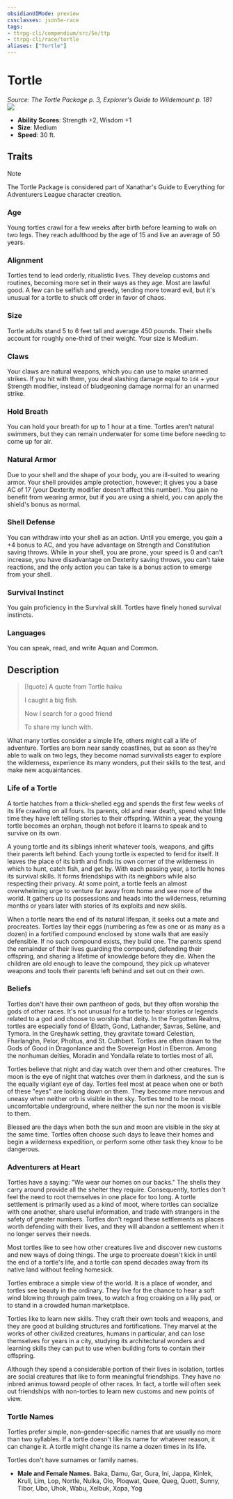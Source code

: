 ```yaml
---
obsidianUIMode: preview
cssclasses: json5e-race
tags:
- ttrpg-cli/compendium/src/5e/ttp
- ttrpg-cli/race/tortle
aliases: ["Tortle"]
---
```

# Tortle
*Source: The Tortle Package p. 3, Explorer's Guide to Wildemount p. 181*  
![](races/TTP/Tortle.webp#right)  

- **Ability Scores**: Strength +2, Wisdom +1
- **Size**: Medium
- **Speed**: 30 ft.

## Traits

> [!note]
> The Tortle Package is considered part of Xanathar's Guide to Everything for Adventurers League character creation.

### Age

Young tortles crawl for a few weeks after birth before learning to walk on two legs. They reach adulthood by the age of 15 and live an average of 50 years.

### Alignment

Tortles tend to lead orderly, ritualistic lives. They develop customs and routines, becoming more set in their ways as they age. Most are lawful good. A few can be selfish and greedy, tending more toward evil, but it's unusual for a tortle to shuck off order in favor of chaos.

### Size

Tortle adults stand 5 to 6 feet tall and average 450 pounds. Their shells account for roughly one-third of their weight. Your size is Medium.

### Claws

Your claws are natural weapons, which you can use to make unarmed strikes. If you hit with them, you deal slashing damage equal to `1d4` + your Strength modifier, instead of bludgeoning damage normal for an unarmed strike.

### Hold Breath

You can hold your breath for up to 1 hour at a time. Tortles aren't natural swimmers, but they can remain underwater for some time before needing to come up for air.

### Natural Armor

Due to your shell and the shape of your body, you are ill-suited to wearing armor. Your shell provides ample protection, however; it gives you a base AC of 17 (your Dexterity modifier doesn't affect this number). You gain no benefit from wearing armor, but if you are using a shield, you can apply the shield's bonus as normal.

### Shell Defense

You can withdraw into your shell as an action. Until you emerge, you gain a +4 bonus to AC, and you have advantage on Strength and Constitution saving throws. While in your shell, you are prone, your speed is 0 and can't increase, you have disadvantage on Dexterity saving throws, you can't take reactions, and the only action you can take is a bonus action to emerge from your shell.

### Survival Instinct

You gain proficiency in the Survival skill. Tortles have finely honed survival instincts.

### Languages

You can speak, read, and write Aquan and Common.

## Description

> [!quote] A quote from Tortle haiku  
> 
> I caught a big fish.
> 
> Now I search for a good friend
> 
> To share my lunch with.

What many tortles consider a simple life, others might call a life of adventure. Tortles are born near sandy coastlines, but as soon as they're able to walk on two legs, they become nomad survivalists eager to explore the wilderness, experience its many wonders, put their skills to the test, and make new acquaintances.

### Life of a Tortle

A tortle hatches from a thick-shelled egg and spends the first few weeks of its life crawling on all fours. Its parents, old and near death, spend what little time they have left telling stories to their offspring. Within a year, the young tortle becomes an orphan, though not before it learns to speak and to survive on its own.

A young tortle and its siblings inherit whatever tools, weapons, and gifts their parents left behind. Each young tortle is expected to fend for itself. It leaves the place of its birth and finds its own corner of the wilderness in which to hunt, catch fish, and get by. With each passing year, a tortle hones its survival skills. It forms friendships with its neighbors while also respecting their privacy. At some point, a tortle feels an almost overwhelming urge to venture far away from home and see more of the world. It gathers up its possessions and heads into the wilderness, returning months or years later with stories of its exploits and new skills.

When a tortle nears the end of its natural lifespan, it seeks out a mate and procreates. Tortles lay their eggs (numbering as few as one or as many as a dozen) in a fortified compound enclosed by stone walls that are easily defensible. If no such compound exists, they build one. The parents spend the remainder of their lives guarding the compound, defending their offspring, and sharing a lifetime of knowledge before they die. When the children are old enough to leave the compound, they pick up whatever weapons and tools their parents left behind and set out on their own.

### Beliefs

Tortles don't have their own pantheon of gods, but they often worship the gods of other races. It's not unusual for a tortle to hear stories or legends related to a god and choose to worship that deity. In the Forgotten Realms, tortles are especially fond of Eldath, Gond, Lathander, Savras, Selûne, and Tymora. In the Greyhawk setting, they gravitate toward Celestian, Fharlanghn, Pelor, Pholtus, and St. Cuthbert. Tortles are often drawn to the Gods of Good in Dragonlance and the Sovereign Host in Eberron. Among the nonhuman deities, Moradin and Yondalla relate to tortles most of all.

Tortles believe that night and day watch over them and other creatures. The moon is the eye of night that watches over them in darkness, and the sun is the equally vigilant eye of day. Tortles feel most at peace when one or both of these "eyes" are looking down on them. They become more nervous and uneasy when neither orb is visible in the sky. Tortles tend to be most uncomfortable underground, where neither the sun nor the moon is visible to them.

Blessed are the days when both the sun and moon are visible in the sky at the same time. Tortles often choose such days to leave their homes and begin a wilderness expedition, or perform some other task they know to be dangerous.

### Adventurers at Heart

Tortles have a saying: "We wear our homes on our backs." The shells they carry around provide all the shelter they require. Consequently, tortles don't feel the need to root themselves in one place for too long. A tortle settlement is primarily used as a kind of moot, where tortles can socialize with one another, share useful information, and trade with strangers in the safety of greater numbers. Tortles don't regard these settlements as places worth defending with their lives, and they will abandon a settlement when it no longer serves their needs.

Most tortles like to see how other creatures live and discover new customs and new ways of doing things. The urge to procreate doesn't kick in until the end of a tortle's life, and a tortle can spend decades away from its native land without feeling homesick.

Tortles embrace a simple view of the world. It is a place of wonder, and tortles see beauty in the ordinary. They live for the chance to hear a soft wind blowing through palm trees, to watch a frog croaking on a lily pad, or to stand in a crowded human marketplace.

Tortles like to learn new skills. They craft their own tools and weapons, and they are good at building structures and fortifications. They marvel at the works of other civilized creatures, humans in particular, and can lose themselves for years in a city, studying its architectural wonders and learning skills they can put to use when building forts to contain their offspring.

Although they spend a considerable portion of their lives in isolation, tortles are social creatures that like to form meaningful friendships. They have no inbred animus toward people of other races. In fact, a tortle will often seek out friendships with non-tortles to learn new customs and new points of view.

### Tortle Names

Tortles prefer simple, non-gender-specific names that are usually no more than two syllables. If a tortle doesn't like its name for whatever reason, it can change it. A tortle might change its name a dozen times in its life.

Tortles don't have surnames or family names.

- **Male and Female Names.** Baka, Damu, Gar, Gura, Ini, Jappa, Kinlek, Krull, Lim, Lop, Nortle, Nulka, Olo, Ploqwat, Quee, Queg, Quott, Sunny, Tibor, Ubo, Uhok, Wabu, Xelbuk, Xopa, Yog